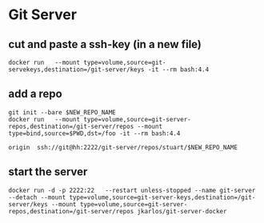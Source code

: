 # Git Server

## cut and paste a ssh-key (in a new file)

    docker run   --mount type=volume,source=git-servekeys,destination=/git-server/keys -it --rm bash:4.4

## add a repo
    git init --bare $NEW_REPO_NAME
    docker run   --mount type=volume,source=git-server-repos,destination=/git-server/repos --mount type=bind,source=$PWD,dst=/foo -it --rm bash:4.4

    origin	ssh://git@hh:2222/git-server/repos/stuart/$NEW_REPO_NAME

## start the server
    docker run -d -p 2222:22   --restart unless-stopped --name git-server --detach --mount type=volume,source=git-server-keys,destination=/git-server/keys --mount type=volume,source=git-server-repos,destination=/git-server/repos jkarlos/git-server-docker
